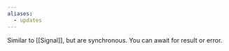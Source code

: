 ```yaml
---
aliases:
  - updates
---
```

Similar to [[Signal]], but are synchronous. You can await for result or error.
